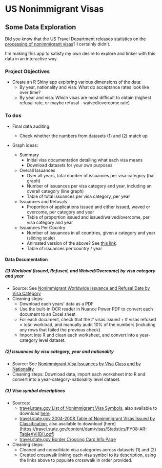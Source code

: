 # US Nonimmigrant Visas
## Some Data Exploration

Did you know that the US Travel Department releases statistics on the [processing of nonimmigrant visas](https://travel.state.gov/content/travel/en/legal/visa-law0/visa-statistics/nonimmigrant-visa-statistics.html)? I certainly didn't.

I'm making this app to satisfy my own desire to explore and tinker with this data in an interactive way.

### Project Objectives
* Create an R Shiny app exploring various dimensions of the data:
    * By year, nationality and visa: What do acceptance rates look like over time?
    * By year and visa: Which visas are most difficult to obtain (highest refusal rate, or maybe refusal - waived/overcome rate)

### To dos

* Final data auditing:
    * Check whether the numbers from datasets (1) and (2) match up

* Graph ideas:
    * Summary
        * Initial visa documentation detailing what each visa means
        * Download datasets for your own purposes
    * Overall Issuances 
        * Over all years, total number of issuances per visa category (bar graph)
        * Number of issuances per visa category and year, including an overall category (line graph)
        * Table of total issuances per visa category, per year
    * Issuances and Refusals
        * Proportion of applications issued and either issued, waved or overcome, per category and year
        * Table of proportion issued and issued/waived/overcome, per visa category and year
    * Issuances Per Country
        * Number of issuances in all countries, given a category and year (sliding scale)
        * Animated version of the above? See [this link](https://rstudio-pubs-static.s3.amazonaws.com/315157_73b802e0532c4ea3839f98afc0378ca1.html).
        * Table of issuances per country / year

#### Data Documentation
##### (1) Workload (Issued, Refused, and Waived/Overcome) by visa category and year
    
* Source: See [Nonimmigrant Worldwide Issuance and Refusal Date by Visa Category](https://travel.state.gov/content/travel/en/legal/visa-law0/visa-statistics/nonimmigrant-visa-statistics.html)
* Cleaning steps:
    * Download each years' data as a PDF
    * Use the built-in OCR reader in Nuance Power PDF to convert each document to an Excel sheet
    * For each document, check that the # visas issued + # visas refused = total workload, and manually audit 10% of the numbers (including any rows that failed the previous check)
    * Import into R and clean each worksheet, and convert into a year-category level dataset.

##### (2) Issuances by visa category, year and nationality

* Source: See [Nonimmigrant Visa Issuances by Visa Class and by Nationality](https://travel.state.gov/content/travel/en/legal/visa-law0/visa-statistics/nonimmigrant-visa-statistics.html)
* Cleaning steps: Download data, import each worksheet into R and convert into a year-category-nationality level dataset.

##### (3) Visa symbol descriptions

* Sources:
    * [travel.state.gov List of Nonimmigrant Visa Symbols](data/input/NonimmigrantVisaSymbols.pdf), also available to download [here](https://travel.state.gov/content/dam/visas/Statistics/Non-Immigrant-Statistics/MonthlyNIVIssuances/Nonimmigrant%20Visa%20Symbols.pdf).
    * [travel.state.gov 2004-2008 Table of Nonimmigrant Visas Issued by Classification](data/input/FY08-AR-TableXVIB.pdf), also available to download [here](https://travel.state.gov/content/dam/visas/Statistics/FY08-AR-TableXVI(B\).pdf)
    * [travel.state.gov Border Crossing Card Info Page](https://travel.state.gov/content/travel/en/us-visas/tourism-visit/border-crossing-card.html)
* Cleaning steps:
    * Cleaned and consolidate visa categories across datasets (1) and (2)
    * Created crosswalk linking each visa symbol to its description, using the links above to populate crosswalk in order provided.